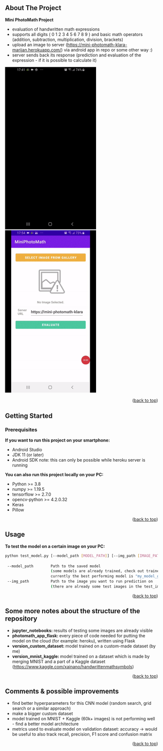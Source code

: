 <div id="top"></div>
<!--
*** Thanks for checking out the Best-README-Template. If you have a suggestion
*** that would make this better, please fork the repo and create a pull request
*** or simply open an issue with the tag "enhancement".
*** Don't forget to give the project a star!
*** Thanks again! Now go create something AMAZING! :D
-->

<!-- ABOUT THE PROJECT -->
## About The Project
<b>Mini PhotoMath Project </b>
* evaluation of handwritten math expressions
* supports all digits ( 0 1 2 3 4 5 6 7 8 9 ) and basic math operators (addition, subtraction, multiplication, division, brackets)
* upload an image to server (https://mini-photomath-klara-marijan.herokuapp.com/) via android app in repo or some other way :)
* server sends back its response (prediction and evaluation of the expression - if it is possible to calculate it)
</p>

<img src="https://github.com/klara0036505959/Mini-PhotoMath/blob/master/proof_of_work_gifs/pm_proof.gif" width="300"/> <img src="https://github.com/klara0036505959/Mini-PhotoMath/blob/master/proof_of_work_gifs/pm_proof_2.gif" width="300"/> 

<p align="right">(<a href="#top">back to top</a>)</p>

<!-- GETTING STARTED -->
## Getting Started

### Prerequisites

<b>If you want to run this project on your smartphone:</b>
* Android Studio
* JDK 11 (or later)
* Android SDK
note: this can only be possible while heroku server is running


<b>You can also run this project locally on your PC:</b>
* Python >= 3.8
* numpy >= 1.19.5
* tensorflow >= 2.7.0
* opencv-python >= 4.2.0.32
* Keras
* Pillow
<p align="right">(<a href="#top">back to top</a>)</p>

<!-- USAGE EXAMPLES -->
## Usage

<b>To test the model on a certain image on your PC:</b>

   ```sh
   python test_model.py [--model_path [MODEL_PATH]] [--img_path [IMAGE_PATH]]
   
    --model_path        Path to the saved model 
                        (some models are already trained, check out trained_models directory in this repo,
                        currently the best performing model is "my_model_good_final.h5")
    --img_path          Path to the image you want to run prediction on 
                        (there are already some test images in the test_images directory in this repo)                             
   ``` 
<p align="right">(<a href="#top">back to top</a>)</p>

<!-- Some more notes about the structure of the repository -->
## Some more notes about the structure of the repository 

* <b>jupyter_notebooks: </b> results of testing some images are already visible
* <b>photomath_app_flask: </b> every piece of code needed for putting the model on the cloud (for example: heroku), written using Flask
* <b>version_custom_dataset: </b> model trained on a custom-made dataset (by me)
* <b>version_mnist_kaggle: </b> model trained on a dataset which is made by merging MNIST and a part of a Kaggle dataset (https://www.kaggle.com/xainano/handwrittenmathsymbols)
 
                          

<p align="right">(<a href="#top">back to top</a>)</p>


<!-- Comments & possible improvements -->
## Comments & possible improvements

* find better hyperparameters for this CNN model (random search, grid search or a similar approach)
* make a bigger custom dataset
* model trained on MNIST + Kaggle (60k+ images) is not performing well - find a better model architecture
* metrics used to evaluate model on validation dataset: accuracy -> would be useful to also track recall, precision, F1 score and confusion matrix
                          

<p align="right">(<a href="#top">back to top</a>)</p>




<!-- MARKDOWN LINKS & IMAGES -->
<!-- https://www.markdownguide.org/basic-syntax/#reference-style-links -->
[contributors-shield]: https://img.shields.io/github/contributors/github_username/repo_name.svg?style=for-the-badge
[contributors-url]: https://github.com/github_username/repo_name/graphs/contributors
[forks-shield]: https://img.shields.io/github/forks/github_username/repo_name.svg?style=for-the-badge
[forks-url]: https://github.com/github_username/repo_name/network/members
[stars-shield]: https://img.shields.io/github/stars/github_username/repo_name.svg?style=for-the-badge
[stars-url]: https://github.com/github_username/repo_name/stargazers
[issues-shield]: https://img.shields.io/github/issues/github_username/repo_name.svg?style=for-the-badge
[issues-url]: https://github.com/github_username/repo_name/issues
[license-shield]: https://img.shields.io/github/license/github_username/repo_name.svg?style=for-the-badge
[license-url]: https://github.com/github_username/repo_name/blob/master/LICENSE.txt
[linkedin-shield]: https://img.shields.io/badge/-LinkedIn-black.svg?style=for-the-badge&logo=linkedin&colorB=555
[linkedin-url]: https://linkedin.com/in/linkedin_username
[product-screenshot]: images/screenshot.png
